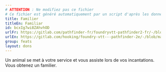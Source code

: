 ```yaml
---
# ATTENTION : Ne modifiez pas ce fichier
# Ce fichier est généré automatiquement par un script d'après les données du module Foundry VTT officiel et de sa traduction
title: Familier
titleEn: Familiar
id: bcxIg7wi8ZAhvhOD
urlFr: https://gitlab.com/pathfinder-fr/foundryvtt-pathfinder2-fr/-/blob/master/data/feats/bcxIg7wi8ZAhvhOD.htm
urlEn: https://gitlab.com/hooking/foundry-vtt---pathfinder-2e/-/blob/master/packs/data/feats.db/familiar.json
group: feats
layout: dons
---
```

Un animal se met à votre service et vous assiste lors de vos incantations. Vous obtenez un familier.


